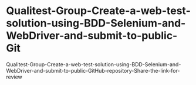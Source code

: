 # Qualitest-Group-Create-a-web-test-solution-using-BDD-Selenium-and-WebDriver-and-submit-to-public-Git
Qualitest-Group-Create-a-web-test-solution-using-BDD-Selenium-and-WebDriver-and-submit-to-public-GitHub-repository-Share-the-link-for-review
